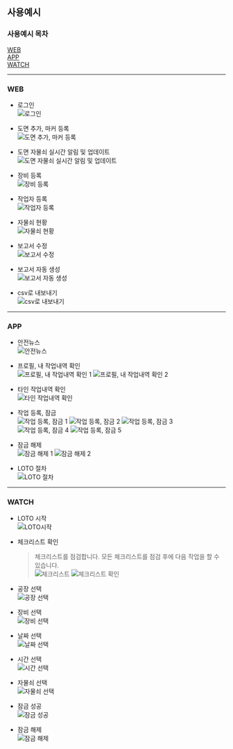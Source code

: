 ## 사용예시

### 사용예시 목차
[WEB](#web)<br>
[APP](#app)<br>
[WATCH](#watch)<br>

---
### WEB
- 로그인<br>
    ![로그인](../docs/images/WEB/로그인.gif)

- 도면 추가, 마커 등록<br>
    ![도면 추가, 마커 등록](../docs/images/WEB/도면추가,%20마커등록.gif)

- 도면 자물쇠 실시간 알림 및 업데이트<br>
    ![도면 자물쇠 실시간 알림 및 업데이트](../docs/images/WEB/도면자물쇠%20실시간%20알림%20및%20업데이트.gif)

- 장비 등록<br>
    ![장비 등록](../docs/images/WEB/장비%20등록.gif)

- 작업자 등록<br>
    ![작업자 등록](../docs/images/WEB/작업자%20등록.gif)

- 자물쇠 현황<br>
    ![자물쇠 현황](../docs/images/WEB/자물쇠%20현황%20보기.gif)

- 보고서 수정<br>
    ![보고서 수정](../docs/images/WEB/보고서%20수정.gif)

- 보고서 자동 생성<br>
    ![보고서 자동 생성](../docs/images/WEB/보고서%20자동%20생성.gif)

- csv로 내보내기<br>
    ![csv로 내보내기](../docs/images/WEB/csv로%20내보내기.gif)

---
### APP
- 안전뉴스<br>
    ![안전뉴스](../docs/images/APP/APP%20(0).jpg)

- 프로필, 내 작업내역 확인<br>
    ![프로필, 내 작업내역 확인 1](../docs/images/APP/Profile%20(1).jpg)
    ![프로필, 내 작업내역 확인 2](../docs/images/APP/Profile%20(2).jpg)

- 타인 작업내역 확인<br>
    ![타인 작업내역 확인](../docs/images/APP/타인%20작업내역%20확인.gif)

- 작업 등록, 잠금<br>
    ![작업 등록, 잠금 1](../docs/images/APP/APP%20(1).jpg)
    ![작업 등록, 잠금 2](../docs/images/APP/APP%20(2).jpg)
    ![작업 등록, 잠금 3](../docs/images/APP/APP%20(3).jpg)
    ![작업 등록, 잠금 4](../docs/images/APP/APP%20(4).jpg)
    ![작업 등록, 잠금 5](../docs/images/APP/APP%20(5).jpg)

- 잠금 해제<br>
    ![잠금 해제 1](../docs/images/APP/LOTO잠금%20-%20열림%20완료.png)
    ![잠금 해제 2](../docs/images/APP/LOTO잠금%20-%20잠금%20완료.png)

- LOTO 절차<br>
    ![LOTO 절차](../docs/images/APP/LOTO%20절차.jpg)

---
### WATCH

- LOTO 시작<br>
    ![LOTO시작](../docs/images/WATCH/WATCH%20초기화면.png)

- 체크리스트 확인<br>
    > 체크리스트를 점검합니다. 모든 체크리스트를 점검 후에 다음 작업을 할 수 있습니다.<br>
    ![체크리스트](../docs/images/WATCH/WATCH%20체크리스트.png)
    ![체크리스트 확인](../docs/images/WATCH/WATCH%20체크리스트%20확인.png)

- 공장 선택<br>
    ![공장 선택](../docs/images/WATCH/WATCH%20공장선택.png)

- 장비 선택<br>
    ![장비 선택](../docs/images/WATCH/WATCH%20장비선택.png)

- 날짜 선택<br>
    ![날짜 선택](../docs/images/WATCH/WATCH%20날짜선택.png)

- 시간 선택<br>
    ![시간 선택](../docs/images/WATCH/WATCH%20시간선택.png)

- 자물쇠 선택<br>
    ![자물쇠 선택](../docs/images/WATCH/WATCH%20자물쇠%20선택.png)

- 잠금 성공<br>
    ![잠금 성공](../docs/images/WATCH/WATCH%20잠금.png)

- 잠금 해제<br>
    ![잠금 해제](../docs/images/WATCH/WATCH%20잠금해제.png)
